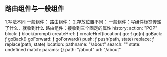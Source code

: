 ## 路由组件与一般组件
1.写法不同
    一般组件：<Home/>
    路由组件： <Route path="/about" component={About} />
2.存放位置不同：
一般组件：写组件标签传递了什么，就收到什么
路由组件：接收到三个固定的属性
history:
    action: "POP"
    block: ƒ block(prompt)
    createHref: ƒ createHref(location)
    go: ƒ go(n)
    goBack: ƒ goBack()
    goForward: ƒ goForward()
    push: ƒ push(path, state)
    replace: ƒ replace(path, state)
location: 
    pathname: "/about"
    search: ""
    state: undefined
match:
    params: {}
    path: "/about"
    url: "/about"